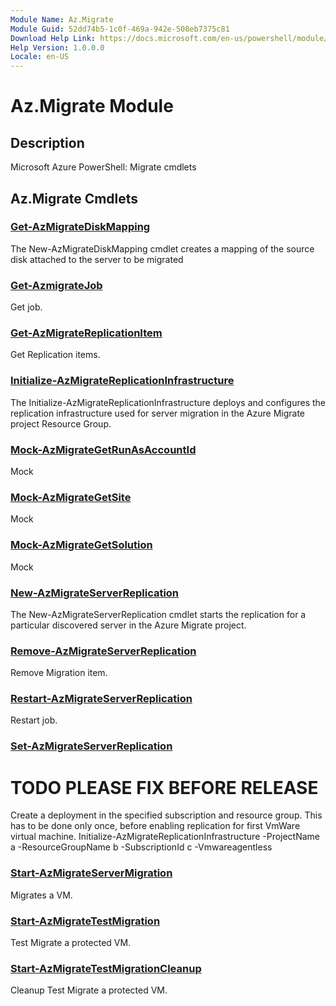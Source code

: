 ```yaml
---
Module Name: Az.Migrate
Module Guid: 52dd74b5-1c0f-469a-942e-508eb7375c81
Download Help Link: https://docs.microsoft.com/en-us/powershell/module/az.migrate
Help Version: 1.0.0.0
Locale: en-US
---
```


# Az.Migrate Module
## Description
Microsoft Azure PowerShell: Migrate cmdlets

## Az.Migrate Cmdlets
### [Get-AzMigrateDiskMapping](Get-AzMigrateDiskMapping.md)
The New-AzMigrateDiskMapping cmdlet creates a mapping of the source disk attached to the server to be migrated

### [Get-AzmigrateJob](Get-AzmigrateJob.md)
Get job.

### [Get-AzMigrateReplicationItem](Get-AzMigrateReplicationItem.md)
Get Replication items.

### [Initialize-AzMigrateReplicationInfrastructure](Initialize-AzMigrateReplicationInfrastructure.md)
The Initialize-AzMigrateReplicationInfrastructure deploys and configures the replication infrastructure used for server migration in the Azure Migrate project Resource Group.

### [Mock-AzMigrateGetRunAsAccountId](Mock-AzMigrateGetRunAsAccountId.md)
Mock

### [Mock-AzMigrateGetSite](Mock-AzMigrateGetSite.md)
Mock

### [Mock-AzMigrateGetSolution](Mock-AzMigrateGetSolution.md)
Mock

### [New-AzMigrateServerReplication](New-AzMigrateServerReplication.md)
The New-AzMigrateServerReplication cmdlet starts the replication for a particular discovered server in the Azure Migrate project.

### [Remove-AzMigrateServerReplication](Remove-AzMigrateServerReplication.md)
Remove Migration item.

### [Restart-AzMigrateServerReplication](Restart-AzMigrateServerReplication.md)
Restart job.

### [Set-AzMigrateServerReplication](Set-AzMigrateServerReplication.md)
# TODO PLEASE FIX BEFORE RELEASE
Create a deployment in the specified subscription and resource group.
This has to be done only once, before enabling replication for first 
VmWare virtual machine.
Initialize-AzMigrateReplicationInfrastructure -ProjectName a -ResourceGroupName b -SubscriptionId c -Vmwareagentless

### [Start-AzMigrateServerMigration](Start-AzMigrateServerMigration.md)
Migrates a VM.

### [Start-AzMigrateTestMigration](Start-AzMigrateTestMigration.md)
Test Migrate a protected VM.

### [Start-AzMigrateTestMigrationCleanup](Start-AzMigrateTestMigrationCleanup.md)
Cleanup Test Migrate a protected VM.

